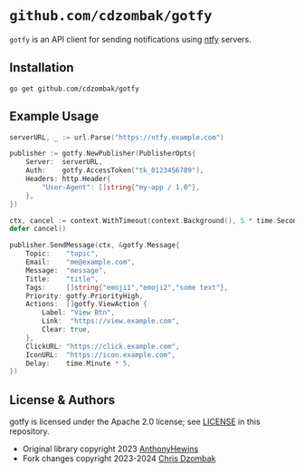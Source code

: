 # `github.com/cdzombak/gotfy`

`gotfy` is an API client for sending notifications using [ntfy](https://ntfy.sh) servers.

## Installation

```shell
go get github.com/cdzombak/gotfy
```

## Example Usage

```go
serverURL, _ := url.Parse("https://ntfy.example.com")

publisher := gotfy.NewPublisher(PublisherOpts{
    Server:  serverURL,
    Auth:    gotfy.AccessToken("tk_0123456789"),
	Headers: http.Header{
		"User-Agent": []string{"my-app / 1.0"},
    },
})

ctx, cancel := context.WithTimeout(context.Background(), 5 * time.Second)
defer cancel()

publisher.SendMessage(ctx, &gotfy.Message{
    Topic:    "topic",
    Email:    "me@example.com",
    Message:  "message",
    Title:    "title",
    Tags:     []string{"emoji1","emoji2","some text"},
    Priority: gotfy.PriorityHigh,
    Actions:  []gotfy.ViewAction {
	    Label: "View Btn",
	    Link:  "https://view.example.com",
	    Clear: true,
    },
    ClickURL: "https://click.example.com",
    IconURL:  "https://icon.example.com",
    Delay:    time.Minute * 5,
})
```

## License & Authors

gotfy is licensed under the Apache 2.0 license; see [LICENSE](LICENSE) in this repository.

- Original library copyright 2023 [AnthonyHewins](https://github.com/AnthonyHewins)
- Fork changes copyright 2023-2024 [Chris Dzombak](https://www.dzombak.com)
